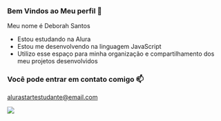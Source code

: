 ### Bem Vindos ao Meu perfil 💜
Meu nome é Deborah Santos 

- Estou estudando na Alura
- Estou me desenvolvendo na linguagem JavaScript
- Utilizo esse espaço para minha organização e compartilhamento dos meu projetos desenvolvidos

### Você pode entrar em contato comigo 📫
alurastartestudante@email.com

![](https://media1.tenor.com/m/V7FexAen1D0AAAAC/aang_blushing_with_headband.gif)
